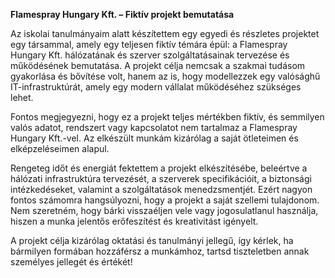 **Flamespray Hungary Kft. – Fiktív projekt bemutatása**  

Az iskolai tanulmányaim alatt készítettem egy egyedi és részletes projektet egy társammal, amely egy teljesen fiktív témára épül: a Flamespray Hungary Kft. hálózatának és szerver szolgáltatásainak tervezése és működésének bemutatása. A projekt célja nemcsak a szakmai tudásom gyakorlása és bővítése volt, hanem az is, hogy modellezzek egy valósághű IT-infrastruktúrát, amely egy modern vállalat működéséhez szükséges lehet.  

Fontos megjegyezni, hogy ez a projekt teljes mértékben fiktív, és semmilyen valós adatot, rendszert vagy kapcsolatot nem tartalmaz a Flamespray Hungary Kft.-vel. Az elkészült munkám kizárólag a saját ötleteimen és elképzeléseimen alapul.  

Rengeteg időt és energiát fektettem a projekt elkészítésébe, beleértve a hálózati infrastruktúra tervezését, a szerverek specifikációit, a biztonsági intézkedéseket, valamint a szolgáltatások menedzsmentjét. Ezért nagyon fontos számomra hangsúlyozni, hogy a projekt a saját szellemi tulajdonom. Nem szeretném, hogy bárki visszaéljen vele vagy jogosulatlanul használja, hiszen a munka jelentős erőfeszítést és kreativitást igényelt.  

A projekt célja kizárólag oktatási és tanulmányi jellegű, így kérlek, ha bármilyen formában hozzáférsz a munkámhoz, tartsd tiszteletben annak személyes jellegét és értékét!
